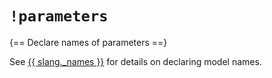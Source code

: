 # `!parameters`

{== Declare names of parameters ==}

See [{{ slang._names }}](`names.md`) for details on declaring model names.

